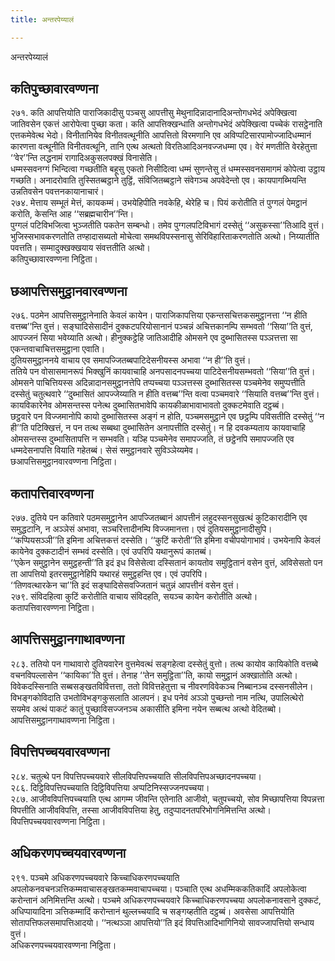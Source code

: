 ```yaml
---
title: अन्तरपेय्यालं

---
```

अन्तरपेय्यालं  


## कतिपुच्छावारवण्णना

२७१. कति आपत्तियोति पाराजिकादीसु पञ्चसु आपत्तीसु मेथुनादिन्नादानादिअन्तोगधभेदं अपेक्खित्वा जातिवसेन एकत्तं आरोपेत्वा पुच्छा कता। कति आपत्तिक्खन्धाति अन्तोगधभेदं अपेक्खित्वा पच्चेकं रासट्ठेनाति एत्तकमेवेत्थ भेदो। विनीतानियेव विनीतवत्थूनीति आपत्तितो विरमणानि एव अविप्पटिसारपामोज्जादिधम्मानं कारणत्ता वत्थूनीति विनीतवत्थूनि, तानि एत्थ अत्थतो विरतिआदिअनवज्जधम्मा एव। वेरं मणतीति वेरहेतुत्ता ‘‘वेर’’न्ति लद्धनामं रागादिअकुसलपक्खं विनासेति।  
धम्मस्सवनग्गं भिन्दित्वा गच्छतीति बहूसु एकतो निसीदित्वा धम्मं सुणन्तेसु तं धम्मस्सवनसमागमं कोपेत्वा उट्ठाय गच्छति। अनादरोवाति तुस्सितब्बट्ठाने तुट्ठिं, संविजितब्बट्ठाने संवेगञ्च अपवेदेन्तो एव। कायपागब्भियन्ति उन्नतिवसेन पवत्तनकायानाचारं।  
२७४. मेत्ताय सम्भूतं मेत्तं, कायकम्मं। उभयेहिपीति नवकेहि, थेरेहि च। पियं करोतीति तं पुग्गलं पेमट्ठानं करोति, केसन्ति आह ‘‘सब्रह्मचारीन’’न्ति।  
पुग्गलं पटिविभजित्वा भुञ्जतीति पकतेन सम्बन्धो। तमेव पुग्गलपटिविभागं दस्सेतुं ‘‘असुकस्सा’’तिआदि वुत्तं।  
भुजिस्सभावकरणतोति तण्हादासब्यतो मोचेत्वा समथविपस्सनासु सेरिविहारिताकरणतोति अत्थो। निय्यातीति पवत्तति। सम्मादुक्खक्खयाय संवत्ततीति अत्थो।  
कतिपुच्छावारवण्णना निट्ठिता।  


## छआपत्तिसमुट्ठानवारवण्णना

२७६. पठमेन आपत्तिसमुट्ठानेनाति केवलं कायेन। पाराजिकापत्तिया एकन्तसचित्तकसमुट्ठानत्ता ‘‘न हीति वत्तब्ब’’न्ति वुत्तं। सङ्घादिसेसादीनं दुक्कटपरियोसानानं पञ्चन्नं अचित्तकानम्पि सम्भवतो ‘‘सिया’’ति वुत्तं, आपज्जनं सिया भवेय्याति अत्थो। हीनुक्कट्ठेहि जातिआदीहि ओमसने एव दुब्भासितस्स पञ्ञत्तत्ता सा एकन्तवाचाचित्तसमुट्ठाना एवाति।  
दुतियसमुट्ठाननये वाचाय एव समापज्जितब्बपाटिदेसनीयस्स अभावा ‘‘न ही’’ति वुत्तं।  
ततिये पन वोसासमानरूपं भिक्खुनिं कायवाचाहि अनपसादनपच्चया पाटिदेसनीयसम्भवतो ‘‘सिया’’ति वुत्तं।  
ओमसने पाचित्तियस्स अदिन्नादानसमुट्ठानत्तेपि तप्पच्चया पञ्ञत्तस्स दुब्भासितस्स पञ्चमेनेव समुप्पत्तीति दस्सेतुं चतुत्थवारे ‘‘दुब्भासितं आपज्जेय्याति न हीति वत्तब्ब’’न्ति वत्वा पञ्चमवारे ‘‘सियाति वत्तब्ब’’न्ति वुत्तं। कायविकारेनेव ओमसन्तस्स पनेत्थ दुब्भासितभावेपि कायकीळाभावाभावतो दुक्कटमेवाति दट्ठब्बं।  
छट्ठवारे पन विज्जमानोपि कायो दुब्भासितस्स अङ्गं न होति, पञ्चमसमुट्ठाने एव छट्ठम्पि पविसतीति दस्सेतुं ‘‘न ही’’ति पटिक्खित्तं, न पन तत्थ सब्बथा दुब्भासितेन अनापत्तीति दस्सेतुं। न हि दवकम्यताय कायवाचाहि ओमसन्तस्स दुब्भासितापत्ति न सम्भवति। यञ्हि पञ्चमेनेव समापज्जति, तं छट्ठेनपि समापज्जति एव धम्मदेसनापत्ति वियाति गहेतब्बं। सेसं समुट्ठानवारे सुविञ्ञेय्यमेव।  
छआपत्तिसमुट्ठानवारवण्णना निट्ठिता।  


## कतापत्तिवारवण्णना

२७७. दुतिये पन कतिवारे पठमसमुट्ठानेन आपज्जितब्बानं आपत्तीनं लहुदस्सनसुखत्थं कुटिकारादीनि एव समुद्धटानि, न अञ्ञेसं अभावा, सञ्चरित्तादीनम्पि विज्जमानत्ता। एवं दुतियसमुट्ठानादीसुपि। ‘‘कप्पियसञ्ञी’’ति इमिना अचित्तकत्तं दस्सेति। ‘‘कुटिं करोती’’ति इमिना वचीपयोगाभावं। उभयेनापि केवलं कायेनेव दुक्कटादीनं सम्भवं दस्सेति। एवं उपरिपि यथानुरूपं कातब्बं।  
‘‘एकेन समुट्ठानेन समुट्ठहन्ती’’ति इदं इध विसेसेत्वा दस्सितानं कायतोव समुट्ठितानं वसेन वुत्तं, अविसेसतो पन ता आपत्तियो इतरसमुट्ठानेहिपि यथारहं समुट्ठहन्ति एव। एवं उपरिपि।  
‘‘तिणवत्थारकेन चा’’ति इदं सङ्घादिसेसवज्जितानं चतुन्नं आपत्तीनं वसेन वुत्तं।  
२७९. संविदहित्वा कुटिं करोतीति वाचाय संविदहति, सयञ्च कायेन करोतीति अत्थो।  
कतापत्तिवारवण्णना निट्ठिता।  


## आपत्तिसमुट्ठानगाथावण्णना

२८३. ततियो पन गाथावारो दुतियवारेन वुत्तमेवत्थं सङ्गहेत्वा दस्सेतुं वुत्तो। तत्थ कायोव कायिकोति वत्तब्बे वचनविपल्लासेन ‘‘कायिका’’ति वुत्तं। तेनाह ‘‘तेन समुट्ठिता’’ति, कायो समुट्ठानं अक्खातोति अत्थो।  
विवेकदस्सिनाति सब्बसङ्खतविवित्तत्ता, ततो विवित्तहेतुत्ता च नीवरणविवेकञ्च निब्बानञ्च दस्सनसीलेन। विभङ्गकोविदाति उभतोविभङ्गकुसलाति आलपनं। इध पनेवं अञ्ञो पुच्छन्तो नाम नत्थि, उपालित्थेरो सयमेव अत्थं पाकटं कातुं पुच्छाविसज्जनञ्च अकासीति इमिना नयेन सब्बत्थ अत्थो वेदितब्बो।  
आपत्तिसमुट्ठानगाथावण्णना निट्ठिता।  


## विपत्तिपच्चयवारवण्णना

२८४. चतुत्थे पन विपत्तिपच्चयवारे सीलविपत्तिपच्चयाति सीलविपत्तिपअच्छादनपच्चया।  
२८६. दिट्ठिविपत्तिपच्चयाति दिट्ठिविपत्तिया अप्पटिनिस्सज्जनपच्चया।  
२८७. आजीवविपत्तिपच्चयाति एत्थ आगम्म जीवन्ति एतेनाति आजीवो, चतुपच्चयो, सोव मिच्छापत्तिया विपन्नत्ता विपत्तीति आजीवविपत्ति, तस्सा आजीवविपत्तिया हेतु, तदुप्पादनतपरिभोगनिमित्तन्ति अत्थो।  
विपत्तिपच्चयवारवण्णना निट्ठिता।  


## अधिकरणपच्चयवारवण्णना

२९१. पञ्चमे अधिकरणपच्चयवारे किच्चाधिकरणपच्चयाति अपलोकनवचनञत्तिकम्मवाचासङ्खतकम्मवाचापच्चया। पञ्चाति एत्थ अधम्मिककतिकादिं अपलोकेत्वा करोन्तानं अनिमित्तन्ति अत्थो। पञ्चमे अधिकरणपच्चयवारे किच्चाधिकरणपच्चया अपलोकनावसाने दुक्कटं, अधिप्पायादिना ञत्तिकम्मादिं करोन्तानं थुल्लच्चयादि च सङ्गय्हतीति दट्ठब्बं। अवसेसा आपत्तियोति सोतापत्तिफलसमापत्तिआदयो। ‘‘नत्थञ्ञा आपत्तियो’’ति इदं विपत्तिआदिभागिनियो सावज्जापत्तियो सन्धाय वुत्तं।  
अधिकरणपच्चयवारवण्णना निट्ठिता।  